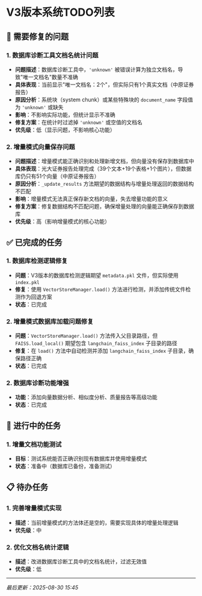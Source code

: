 # V3版本系统TODO列表

## 🐛 需要修复的问题

### 1. 数据库诊断工具文档名统计问题
- **问题描述**：数据库诊断工具中，`'unknown'` 被错误计算为独立文档名，导致"唯一文档名"数量不准确
- **具体表现**：当前显示"唯一文档名：2个"，但实际只有1个真实文档（中原证券报告）
- **原因分析**：系统块（system chunk）或某些特殊块的 `document_name` 字段值为 `'unknown'` 或缺失
- **影响**：不影响实际功能，但统计显示不准确
- **修复方案**：在统计时过滤掉 `'unknown'` 或空值的文档名
- **优先级**：低（显示问题，不影响核心功能）

### 2. 增量模式向量保存问题
- **问题描述**：增量模式能正确识别和处理新增文档，但向量没有保存到数据库中
- **具体表现**：光大证券报告处理完成（39个文本+19个表格+1个图片），但数据库仍只有51个向量（中原证券报告）
- **原因分析**：`_update_results` 方法期望的数据结构与增量处理返回的数据结构不匹配
- **影响**：增量模式无法真正保存新文档的向量，失去增量功能的意义
- **修复方案**：修复数据结构不匹配问题，确保增量处理的向量能正确保存到数据库
- **优先级**：高（影响增量模式的核心功能）

## ✅ 已完成的任务

### 1. 数据库检测逻辑修复
- **问题**：V3版本的数据库检测逻辑期望 `metadata.pkl` 文件，但实际使用 `index.pkl`
- **修复**：使用 `VectorStoreManager.load()` 方法进行检测，并添加传统文件检测作为回退方案
- **状态**：已完成

### 2. 增量模式数据库加载问题修复
- **问题**：`VectorStoreManager.load()` 方法传入父目录路径，但 `FAISS.load_local()` 期望包含 `langchain_faiss_index` 子目录的路径
- **修复**：在 `load()` 方法中自动检测并添加 `langchain_faiss_index` 子目录，确保路径正确
- **状态**：已完成

### 2. 数据库诊断功能增强
- **功能**：添加向量数据分析、相似度分析、质量报告等高级功能
- **状态**：已完成

## 🔄 进行中的任务

### 1. 增量文档功能测试
- **目标**：测试系统能否正确识别现有数据库并使用增量模式
- **状态**：准备中（数据库已备份，准备测试）

## 📋 待办任务

### 1. 完善增量模式实现
- **描述**：当前增量模式的方法体还是空的，需要实现具体的增量处理逻辑
- **优先级**：中

### 2. 优化文档名统计逻辑
- **描述**：改进数据库诊断工具中的文档名统计，过滤无效值
- **优先级**：低

---
*最后更新：2025-08-30 15:45*
